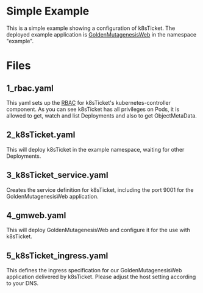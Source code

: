# Simple Example
This is a simple example showing a configuration of k8sTicket.
The deployed example application is [GoldenMutagenesisWeb](https://msbi.ipb-halle.de/GoldenMutagenesis/) in the namespace "example".

# Files
## 1_rbac.yaml

This yaml sets up the [RBAC](https://kubernetes.io/docs/reference/access-authn-authz/rbac/) for k8sTicket's kubernetes-controller component.
As you can see k8sTicket has all privileges on Pods, it is allowed to get, watch and list Deployments and also to get ObjectMetaData.

## 2_k8sTicket.yaml
This will deploy k8sTicket in the example namespace, waiting for other Deployments.

## 3_k8sTicket_service.yaml
Creates the service definition for k8sTicket, including the port 9001 for the GoldenMutagenesisWeb application.

## 4_gmweb.yaml
This will deploy GoldenMutagenesisWeb and configure it for the use with k8sTicket.

## 5_k8sTicket_ingress.yaml
This defines the ingress specification for our GoldenMutagenesisWeb application delivered by k8sTicket.
Please adjust the host setting according to your DNS.
